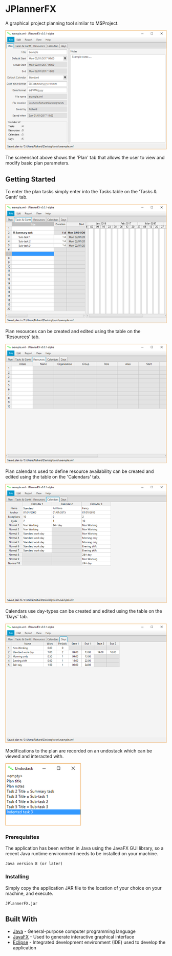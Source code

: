 # JPlannerFX

A graphical project planning tool similar to M$Project.

![PlanTab](screenshots/Plan-tab.png "JPlanner Plan tab")

The screenshot above shows the 'Plan' tab that allows the user to view and modify basic plan parameters.

## Getting Started

To enter the plan tasks simply enter into the Tasks table on the 'Tasks & Gantt' tab.

![TasksTab](screenshots/Tasks-tab.png "JPlannerFX Tasks tab")

Plan resources can be created and edited using the table on the 'Resources' tab.

![ResourcesTab](screenshots/Resources-tab.png "JPlannerFX Resources tab")

Plan calendars used to define resource availability can be created and edited using the table on the 'Calendars' tab.

![CalendarsTab](screenshots/Calendars-tab.png "JPlannerFX Calendars tab")

Calendars use day-types can be created and edited using the table on the 'Days' tab.

![DaysTab](screenshots/Days-tab.png "JPlannerFX Days tab")

Modifications to the plan are recorded on an undostack which can be viewed and interacted with.

![Undostack](screenshots/Undostack.png "JPlannerFX undostack window")

### Prerequisites

The application has been written in Java using the JavaFX GUI library, so a recent Java runtime environment needs to be installed on your machine.

```
Java version 8 (or later)
```

### Installing

Simply copy the application JAR file to the location of your choice on your machine, and execute.

```
JPlannerFX.jar
```

## Built With

* [Java](https://www.oracle.com/java/) - General-purpose computer programming language
* [JavaFX](https://docs.oracle.com/javafx/) - Used to generate interactive graphical interface 
* [Eclipse](https://www.eclipse.org) - Integrated development environment (IDE) used to develop the application
